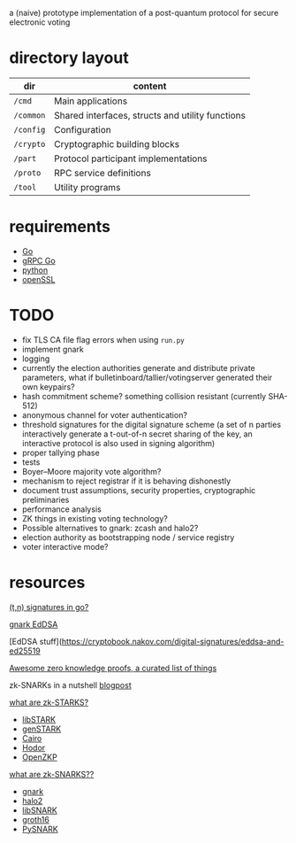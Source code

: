 a (naive) prototype implementation of a post-quantum protocol for secure electronic voting

# directory layout
dir       | content
---       | ---
`/cmd`    | Main applications
`/common` | Shared interfaces, structs and utility functions
`/config` | Configuration
`/crypto` | Cryptographic building blocks
`/part`   | Protocol participant implementations
`/proto`  | RPC service definitions
`/tool`   | Utility programs

# requirements
- [Go](https://go.dev/)
- [gRPC Go](https://grpc.io/docs/languages/go/)
- [python](https://www.python.org)
- [openSSL](https://www.openssl.org/)

# TODO
- fix TLS CA file flag errors when using `run.py`
- implement gnark
- logging
- currently the election authorities generate and distribute private parameters,
  what if bulletinboard/tallier/votingserver generated their own keypairs?
- hash commitment scheme? something collision resistant (currently SHA-512)
- anonymous channel for voter authentication?
- threshold signatures for the digital signature scheme (a set of n parties
  interactively generate a t-out-of-n secret sharing of the key, an interactive
  protocol is also used in signing algorithm)
- proper tallying phase
- tests
- Boyer–Moore majority vote algorithm?
- mechanism to reject registrar if it is behaving dishonestly
- document trust assumptions, security properties, cryptographic preliminaries
- performance analysis 
- ZK things in existing voting technology?
- Possible alternatives to gnark: zcash and halo2?
- election authority as bootstrapping node / service registry
- voter interactive mode?

# resources
[(t,n) signatures in go?](https://github.com/bnb-chain/tss-lib)

[gnark EdDSA](https://docs.gnark.consensys.net/en/latest/Tutorials/eddsa/)

[EdDSA stuff](https://cryptobook.nakov.com/digital-signatures/eddsa-and-ed25519

[Awesome zero knowledge proofs, a curated list of
things](https://github.com/matter-labs/awesome-zero-knowledge-proofs)

zk-SNARKs in a nutshell
[blogpost](https://blog.ethereum.org/2016/12/05/zksnarks-in-a-nutshell)

[what are zk-STARKS?](https://docs.ethhub.io/ethereum-roadmap/layer-2-scaling/zk-starks/)

- [libSTARK](https://github.com/elibensasson/libSTARK)
- [genSTARK](https://github.com/GuildOfWeavers/genSTARK)
- [Cairo](https://www.cairo-lang.org/docs/index.html)
- [Hodor](https://github.com/matter-labs/hodor)
- [OpenZKP](https://github.com/0xProject/OpenZKP)

[what are  zk-SNARKS??](https://z.cash/technology/zksnarks/)

- [gnark](https://github.com/ConsenSys/gnark)
- [halo2](https://github.com/zcash/halo2)
- [libSNARK](https://github.com/zcash/libsnark)
- [groth16](https://github.com/arkworks-rs/groth16)
- [PySNARK](https://github.com/meilof/pysnark)
